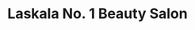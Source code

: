 ---
title: "Laskala No. 1 Beauty Salon"
url: /accra/laskala-no-1-beauty-salon/
shop: hairdresser
---